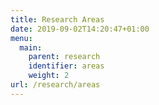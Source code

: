 ```yaml
---
title: Research Areas
date: 2019-09-02T14:20:47+01:00
menu:
  main:
    parent: research
    identifier: areas
    weight: 2
url: /research/areas
---
```

